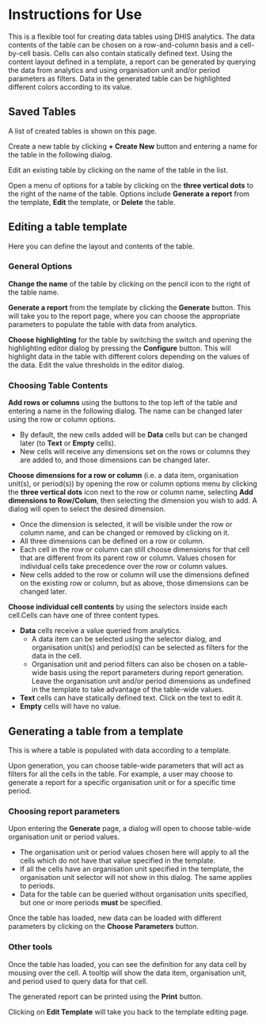 # Instructions for Use

This is a flexible tool for creating data tables using DHIS analytics. The data contents of the table can be chosen on a row-and-column basis and a cell-by-cell basis. Cells can also contain statically defined text. Using the content layout defined in a template, a report can be generated by querying the data from analytics and using organisation unit and/or period parameters as filters. Data in the generated table can be highlighted different colors according to its value.

## Saved Tables

A list of created tables is shown on this page.

Create a new table by clicking **+ Create New** button and entering a name for the table in the following dialog.

Edit an existing table by clicking on the name of the table in the list.

Open a menu of options for a table by clicking on the **three vertical dots** to the right of the name of the table. Options include **Generate a report** from the template, **Edit** the template, or **Delete** the table.

## Editing a table template

Here you can define the layout and contents of the table.

### General Options

**Change the name** of the table by clicking on the pencil icon to the right of the table name.

**Generate a report** from the template by clicking the **Generate** button. This will take you to the report page, where you can choose the appropriate parameters to populate the table with data from analytics.

**Choose highlighting** for the table by switching the switch and opening the highlighting editor dialog by pressing the **Configure** button. This will highlight data in the table with different colors depending on the values of the data. Edit the value thresholds in the editor dialog.

### Choosing Table Contents

**Add rows or columns** using the buttons to the top left of the table and entering a name in the following dialog. The name can be changed later using the row or column options.

-   By default, the new cells added will be **Data** cells but can be changed later (to **Text** or **Empty** cells).
-   New cells will receive any dimensions set on the rows or columns they are added to, and those dimensions can be changed later.

**Choose dimensions for a row or column** (i.e. a data item, organisation unit(s), or period(s)) by opening the row or column options menu by clicking the **three vertical dots** icon next to the row or column name, selecting **Add dimensions to Row/Colum**, then selecting the dimension you wish to add. A dialog will open to select the desired dimension.

-   Once the dimension is selected, it will be visible under the row or column name, and can be changed or removed by clicking on it.
-   All three dimensions can be defined on a row or column.
-   Each cell in the row or column can still choose dimensions for that cell that are different from its parent row or column. Values chosen for individual cells take precedence over the row or column values.
-   New cells added to the row or column will use the dimensions defined on the existing row or column, but as above, those dimensions can be changed later.

**Choose individual cell contents** by using the selectors inside each cell.Cells can have one of three content types.

-   **Data** cells receive a value queried from analytics.
    -   A data item can be selected using the selector dialog, and organisation unit(s) and period(s) can be selected as filters for the data in the cell.
    -   Organisation unit and period filters can also be chosen on a table-wide basis using the report parameters during report generation. Leave the organisation unit and/or period dimensions as undefined in the template to take advantage of the table-wide values.
-   **Text** cells can have statically defined text. Click on the text to edit it.
-   **Empty** cells will have no value.

## Generating a table from a template

This is where a table is populated with data according to a template.

Upon generation, you can choose table-wide parameters that will act as filters for all the cells in the table. For example, a user may choose to generate a report for a specific organisation unit or for a specific time period.

### Choosing report parameters

Upon entering the **Generate** page, a dialog will open to choose table-wide organisation unit or period values.

-   The organisation unit or period values chosen here will apply to all the cells which do not have that value specified in the template.
-   If all the cells have an organisation unit specified in the template, the organisation unit selector will not show in this dialog. The same applies to periods.
-   Data for the table can be queried without organisation units specified, but one or more periods **must** be specified.

Once the table has loaded, new data can be loaded with different parameters by clicking on the **Choose Parameters** button.

### Other tools

Once the table has loaded, you can see the definition for any data cell by mousing over the cell. A tooltip will show the data item, organisation unit, and period used to query data for that cell.

The generated report can be printed using the **Print** button.

Clicking on **Edit Template** will take you back to the template editing page.

